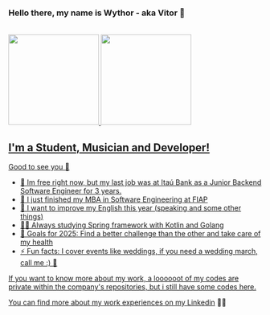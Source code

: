  ### Hello there, my name is Wythor - aka Vitor 👋
 
 <br>

 <div>
  <a href="https://github.com/iamwy7">
  <img height="180em" src="https://github-readme-stats.vercel.app/api?username=iamwy7&show_icons=true&theme=radical&include_all_commits=true&count_private=true"/>
  <img height="180em" src="https://github-readme-stats.vercel.app/api/top-langs/?username=iamwy7&layout=compact&langs_count=7&theme=radical"/>
</div>
  
## I'm a Student, Musician and Developer! 

Good to see you 👋

 - 🏬 Im free right now, but my last job was at Itaú Bank as a Junior Backend Software Engineer for 3 years.
 - 🔭 I just finished my MBA in Software Engineering at FIAP
 - 🌱 I want to improve my English this year (speaking and some other things)
 - 💪🏼 Always studying Spring framework with Kotlin and Golang
 - 📒 Goals for 2025: Find a better challenge than the other and take care of my health
 - ⚡ Fun facts: I cover events like weddings, if you need a wedding march, call me :) 🎺
 
If you want to know more about my work, a loooooot of my codes are private within the company's repositories, but i still have some codes here.

You can find more about my work experiences on my [Linkedin][linkedin] 👨‍💻

[linkedin]: https://linkedin.com/in/wythor
